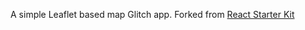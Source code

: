 A simple Leaflet based map Glitch app. Forked from [React Starter Kit](https://glitch.com/react-starter-kit)

